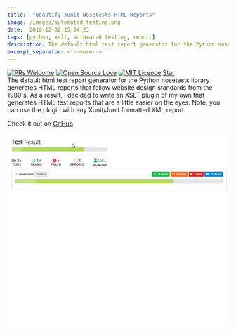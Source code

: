```yaml
--- 
title:  "Beautify Xunit Nosetests HTML Reports"
image: /images/automated_testing.png
date:  2018-12-02 15:04:23
tags: [python, xslt, automated testing, report]
description: The default html test report generator for the Python nosetests library generates HTML reports that follow website design standards from the 1980's. As a result, I decided to write an XSLT plugin of my own that generates HTML test reports that are a little easier on the eyes. Check it out on [GitHub](https://github.com/Zir0-93/xunit-to-html).
excerpt_separator: <!--more-->
---
```

[![PRs Welcome](https://img.shields.io/badge/PRs-welcome-brightgreen.svg?style=flat-square)](http://makeapullrequest.com) [![Open Source Love](https://badges.frapsoft.com/os/v2/open-source.svg?v=103)](https://github.com/ellerbrock/open-source-badges/) [![MIT Licence](https://badges.frapsoft.com/os/mit/mit.svg?v=103)](https://opensource.org/licenses/mit-license.php) <a class="github-button" href="https://github.com/Zir0-93/xunit-to-html" data-show-count="true" aria-label="Star Zir0-93/xunit-to-html on GitHub">Star</a>
<br>
The default html test report generator for the Python nosetests library generates HTML reports that follow website design standards
from the 1980's. As a result, I decided to write an XSLT plugin of my own that generates HTML test reports that are a little easier on
the eyes. Note, you can use the plugin with any Xunit/Junit formatted XML report.

Check it out on [GitHub](https://github.com/Zir0-93/xunit-to-html).
<!--more-->

![gif](/images/usage.gif)



